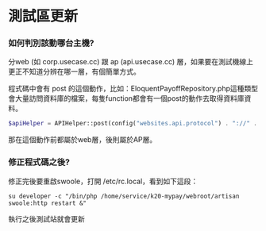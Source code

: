 # 測試區更新

### 如何判別該動哪台主機?

分web (如 corp.usecase.cc) 跟 ap (api.usecase.cc) 層，如果要在測試機線上更正不知道分辨在哪一層，有個簡單方式。

程式碼中會有 post 的這個動作，比如：EloquentPayoffRepository.php這種類型會大量訪問資料庫的檔案，每隻function都會有一個post的動作去取得資料庫資料。

```php
$apiHelper = APIHelper::post(config("websites.api.protocol") . "://" . config("websites.api.host") . "/api/payoff/batchInquirer", $PayoffBatchInquirerRequestVO, config("websites.api.keyCenterMapSystemCode"));
```

那在這個動作前都屬於web層，後則屬於AP層。

### 修正程式碼之後?

修正完後要重啟swoole，打開 /etc/rc.local，看到如下這段：

```hgignore
su developer -c "/bin/php /home/service/k20-mypay/webroot/artisan swoole:http restart &"
```

執行之後測試站就會更新
